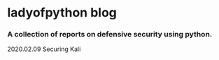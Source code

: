 # ladyofpython blog
### A collection of reports on defensive security using python.

2020.02.09
Securing Kali
